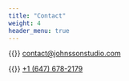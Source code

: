 ```yaml
---
title: "Contact"
weight: 4
header_menu: true
---
```


{{<icon class="fa fa-envelope">}}&nbsp;[contact@johnssonstudio.com](mailto:contact@johnssonstudio.com)

{{<icon class="fa fa-phone">}}&nbsp;[+1 (647) 678-2179](tel:+16476782179)





